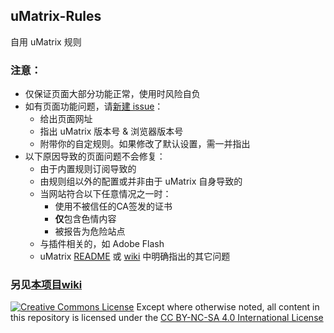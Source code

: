 ## uMatrix-Rules

自用 uMatrix 规则

### 注意：

- 仅保证页面大部分功能正常，使用时风险自负
- 如有页面功能问题，请[新建 issue](https://github.com/Rictusempra/uMatrix-Rules/issues/new)：
    - 给出页面网址
    - 指出 uMatrix 版本号 & 浏览器版本号
    - 附带你的自定规则。如果修改了默认设置，需一并指出
- 以下原因导致的页面问题不会修复：
    -  由于内置规则订阅导致的
    - 由规则组以外的配置或并非由于 uMatrix 自身导致的
    - 当网站符合以下任意情况之一时：
        -  使用不被信任的CA签发的证书
        - **仅**包含色情内容
        - 被报告为危险站点
    - 与插件相关的，如 Adobe Flash
    - uMatrix [README](https://github.com/gorhill/uMatrix/blob/master/README.md) 或 [wiki](https://github.com/gorhill/uMatrix/wiki) 中明确指出的其它问题

### 另见[本项目wiki](https://github.com/Rictusempra/uMatrix-Rules/wiki/Video-Iframe-Examples)

<a rel="license" href="http://creativecommons.org/licenses/by-nc-sa/4.0/"><img alt="Creative Commons License" style="border-width:0" src="https://i.creativecommons.org/l/by-nc-sa/4.0/88x31.png" /></a>
Except where otherwise noted, all content in this repository is licensed under the <a rel="license" href="http://creativecommons.org/licenses/by-nc-sa/4.0/">CC BY-NC-SA 4.0 International License</a>
